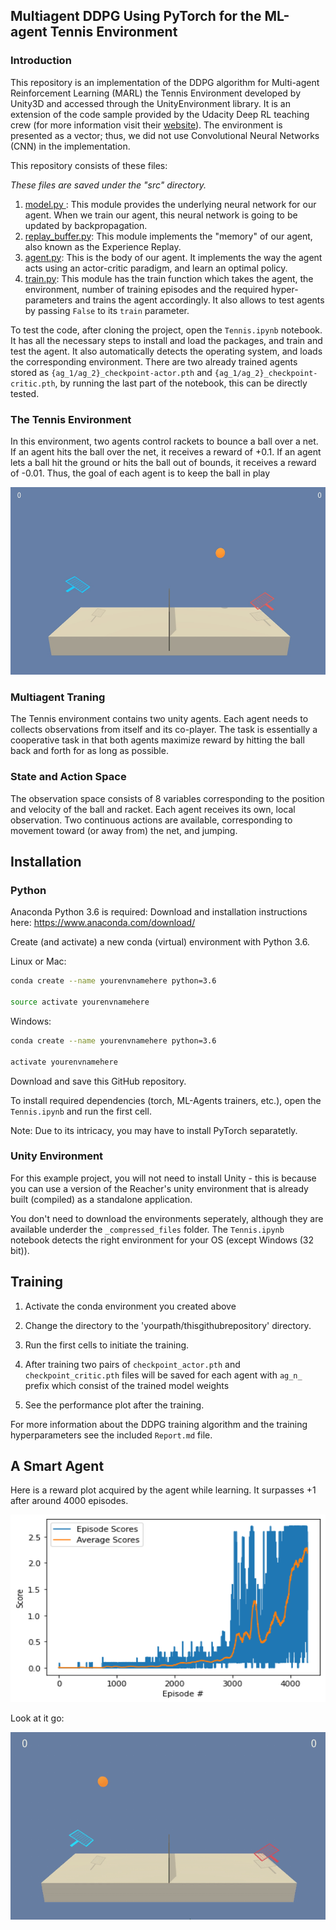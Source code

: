 ## Multiagent DDPG Using PyTorch for the ML-agent Tennis Environment

### Introduction
This repository is an implementation of the DDPG algorithm for Multi-agent Reinforcement Learning (MARL) the Tennis Environment developed by Unity3D and accessed through the UnityEnvironment library. It is an extension of the code sample provided by the Udacity Deep RL teaching crew (for more information visit their [website](https://www.udacity.com/course/deep-reinforcement-learning-nanodegree--nd893)). The environment is presented as a vector; thus, we did not use Convolutional Neural Networks (CNN) in the implementation.

This repository consists of these files:

*These files are saved under the "src" directory.*
1. <ins> model.py </ins>: This module provides the underlying neural network for our agent. When we train our agent, this neural network is going to be updated by backpropagation.
2. <ins>replay_buffer.py</ins>: This module implements the "memory" of our agent, also known as the Experience Replay.
3. <ins>agent.py</ins>: This is the body of our agent. It implements the way the agent acts using an actor-critic paradigm, and learn an optimal policy.
4. <ins>train.py</ins>: This module has the train function which takes the agent, the environment, number of training episodes and the required hyper-parameters and trains the agent accordingly. It also allows to test agents by passing `False` to its `train` parameter.

To test the code, after cloning the project, open the `Tennis.ipynb` notebook. It has all the necessary steps to install and load the packages, and train and test the agent. It also automatically detects the operating system, and loads the corresponding environment. There are two already trained agents stored as `{ag_1/ag_2}_checkpoint-actor.pth` and `{ag_1/ag_2}_checkpoint-critic.pth`, by running the last part of the notebook, this can be directly tested.

### The Tennis Environment
In this environment, two agents control rackets to bounce a ball over a net. If an agent hits the ball over the net, it receives a reward of +0.1. If an agent lets a ball hit the ground or hits the ball out of bounds, it receives a reward of -0.01. Thus, the goal of each agent is to keep the ball in play

<p align="center">
    <img src="https://github.com/FredAmouzgar/Multiagent_DDPG_PyTorch_Tennis/raw/master/images/Tennis.jpeg" width="600" height="300">
</p>
    
### Multiagent Traning
The Tennis environment contains two unity agents. Each agent needs to collects observations from itself and its co-player. The task is essentially a cooperative task in that both agents maximize reward by hitting the ball back and forth for as long as possible.

### State and Action Space
The observation space consists of 8 variables corresponding to the position and velocity of the ball and racket. Each agent receives its own, local observation. Two continuous actions are available, corresponding to movement toward (or away from) the net, and jumping.

## Installation

### Python
Anaconda Python 3.6 is required: Download and installation instructions here: https://www.anaconda.com/download/

Create (and activate) a new conda (virtual) environment with Python 3.6.

Linux or Mac:

```bash
conda create --name yourenvnamehere python=3.6

source activate yourenvnamehere
```
Windows:
```bash
conda create --name yourenvnamehere python=3.6

activate yourenvnamehere
```
Download and save this GitHub repository.

To install required dependencies (torch, ML-Agents trainers, etc.), open the `Tennis.ipynb` and run the first cell.

Note: Due to its intricacy, you may have to install PyTorch separatetly.

### Unity Environment
For this example project, you will not need to install Unity - this is because you can use a version of the Reacher's unity environment that is already built (compiled) as a standalone application.

You don't need to download the environments seperately, although they are available underder the `_compressed_files` folder. The `Tennis.ipynb` notebook detects the right environment for your OS (except Windows (32 bit)).

## Training
1. Activate the conda environment you created above

2. Change the directory to the 'yourpath/thisgithubrepository' directory.

3. Run the first cells to initiate the training.

4. After training two pairs of `checkpoint_actor.pth` and `checkpoint_critic.pth` files will be saved for each agent with `ag_n_` prefix which consist of the trained model weights

5. See the performance plot after the training.

For more information about the DDPG training algorithm and the training hyperparameters see the included `Report.md` file.

## A Smart Agent
Here is a reward plot acquired by the agent while learning. It surpasses +1 after around 4000 episodes.
<p align="center">
    <img src="https://github.com/FredAmouzgar/Multiagent_DDPG_PyTorch_Tennis/raw/master/images/rewards.jpeg" width="600" height="300">
</p>

Look at it go:

<p align="center">
    <img src="https://github.com/FredAmouzgar/Multiagent_DDPG_PyTorch_Tennis/raw/master/images/Tennis.gif" width="600" height="300">
</p>